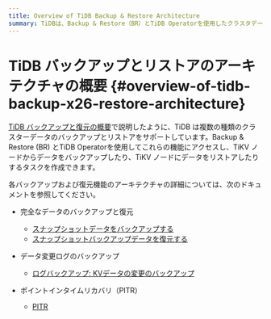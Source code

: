 ```yaml
---
title: Overview of TiDB Backup & Restore Architecture
summary: TiDBは、Backup & Restore（BR）とTiDB Operatorを使用したクラスタデータのバックアップとリストアをサポートしています。TiKVノードからデータをバックアップし、TiKVノードにデータをリストアするタスクを作成できます。アーキテクチャには、フルデータバックアップとリストア、データ変更ログバックアップ、ポイントインタイムリカバリ（PITR）が含まれます。詳細については、各機能のドキュメントを参照してください。
---
```


# TiDB バックアップとリストアのアーキテクチャの概要 {#overview-of-tidb-backup-x26-restore-architecture}

[TiDB バックアップと復元の概要](/br/backup-and-restore-overview.md)で説明したように、TiDB は複数の種類のクラスターデータのバックアップとリストアをサポートしています。Backup &amp; Restore (BR) とTiDB Operatorを使用してこれらの機能にアクセスし、TiKV ノードからデータをバックアップしたり、TiKV ノードにデータをリストアしたりするタスクを作成できます。

各バックアップおよび復元機能のアーキテクチャの詳細については、次のドキュメントを参照してください。

-   完全なデータのバックアップと復元

    -   [スナップショットデータをバックアップする](/br/br-snapshot-architecture.md#process-of-backup)
    -   [スナップショットバックアップデータを復元する](/br/br-snapshot-architecture.md#process-of-restore)

-   データ変更ログのバックアップ

    -   [ログバックアップ: KVデータの変更のバックアップ](/br/br-log-architecture.md#process-of-log-backup)

-   ポイントインタイムリカバリ（PITR）

    -   [PITR](/br/br-log-architecture.md#process-of-pitr)
